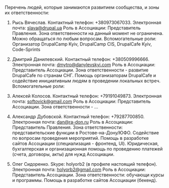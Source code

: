 Перечень людей, которые занимаются развитием сообщества, и зоны их ответственности:

1) Рысь Вячеслав. Контактный телефон: +380973067033. Электронная почта: slava@drupal.ua
  Роль в Ассоциации: Представитель Правления. Зона ответственности на данный момент не ограничена. Можно обращаться по любым вопросам.
  Вспомогательные роли: Организатор DrupalCamp Kyiv, DrupalCamp CIS, DrupalCafe Kyiv, Code-Sprints

2) Дмитрий Данилевский. Контактный телефон: +380509996666. Электронная почта: dmytro@danylevskyi.com
  Роль в Ассоциации: Представитель Ассоциации. Зона ответственности - развитие DrupalCafe по странам СНГ. Помощь организаторам DrupalCafe и содействие инициативным людям в проведении локальных встреч.
  Вспомогательные роли:

3) Алексей Колосов. Контактный телефон: +79191049873. Электронная почта: softovick@gmail.com
  Роль в Ассоциации: Представитель Ассоциации. Зона ответственности - ...

4) Александр Дубовской. Контактный телефон: +79287700850. Электронная почта: dan@ra-don.ru
   Роль в Ассоциации: Представитель Правления. Зона ответственности: представительские функции в Ростове-на-Дону/ЮФО. Содействие по вопросам проведения мероприятий. 
   Помощь в разработке сайтов Ассоциации (специализация - фронтенд, UI). Юридическая, бухгалтерская и организационная помощь по проведению платежей (счета, договоры, акты) для нужд Ассоциации.

5) Олег Сидоренко. Skype: holyorb2 (в профиле настоящий телефон). Электронная почта: holyorb2@gmail.com
   Роль в Ассоциации: Представитель Ассоциации. Зона ответственности: обучающи курсы и программы.
   Помощь в разработке сайтов Ассоциации (бекенд).
